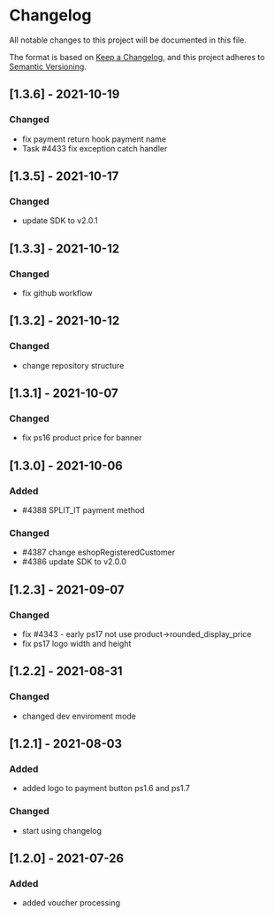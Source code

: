 # Changelog

All notable changes to this project will be documented in this file.

The format is based on [Keep a Changelog](https://keepachangelog.com/en/1.0.0/),
and this project adheres to [Semantic Versioning](https://semver.org/spec/v2.0.0.html).

## [1.3.6] - 2021-10-19
### Changed
- fix payment return hook payment name
- Task #4433 fix exception catch handler

## [1.3.5] - 2021-10-17
### Changed
- update SDK to v2.0.1

## [1.3.3] - 2021-10-12
### Changed
- fix github workflow

## [1.3.2] - 2021-10-12
### Changed
- change repository structure

## [1.3.1] - 2021-10-07
### Changed
- fix ps16 product price for banner

## [1.3.0] - 2021-10-06
### Added
- #4388 SPLIT_IT payment method
### Changed
- #4387 change eshopRegisteredCustomer
- #4386 update SDK to v2.0.0

## [1.2.3] - 2021-09-07
### Changed
- fix #4343 - early ps17 not use product->rounded_display_price
- fix ps17 logo width and height

## [1.2.2] - 2021-08-31
### Changed
- changed dev enviroment mode

## [1.2.1] - 2021-08-03
### Added
- added logo to payment button ps1.6 and ps1.7

### Changed
- start using changelog

## [1.2.0] - 2021-07-26
### Added
- added voucher processing
